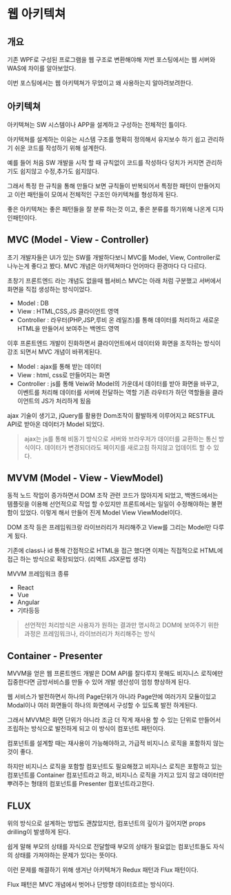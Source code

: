 # 웹 아키텍쳐

## 개요

기존 WPF로 구성된 프로그램을 웹 구조로 변환해야해 저번 포스팅에서는 웹 서버와 WAS에 차이를 알아보았다.

이번 포스팅에서는 웹 아키텍쳐가 무었이고 왜 사용하는지 알아려보려한다.

## 아키텍쳐

아키텍쳐는 SW 시스템이나 APP을 설계하고 구성하는 전체적인 틀이다.

아키텍쳐를 설계하는 이유는 시스템 구조를 명확히 정의해서 유지보수 하기 쉽고 관리하기 쉬운 코드를 작성하기 위해 설계한다.

예를 들어 처음 SW 개발을 시작 할 때 규칙없이 코드를 작성하다 덩치가 커지면 관리하기도 쉽지않고 수정,추가도 쉽지않다.

그래서 특정 한 규칙을 통해 만들다 보면 규칙들이 반복되어서 특정한 패턴이 만들어지고 이런 패턴들이 모여서 전체적인 구조인 아키텍쳐를 형성하게 된다.

좋은 아키텍쳐는 좋은 패턴들을 잘 분류 하는것 이고, 좋은 분류를 하기위해 나온게 디자인패턴이다.

## MVC (Model - View - Controller)

초기 개발자들은 UI가 있는 SW를 개발하다보니 MVC를 Model, View, Controller로 나누는게 좋다고 봤다.
MVC 개념은 아키텍쳐마다 언어마다 환경마다 다 다르다.

초창기 프론트엔드 라는 개념도 없을때 웹서비스 MVC는 아래 처럼 구분했고 서버에서 화면을 직접 생성하는 방식이었다.

- Model : DB
- View : HTML,CSS,JS 클라이언트 영역
- Controller : 라우터(PHP,JSP,루비 온 레일즈)를 통해 데이터를 처리하고 새로운 HTML을 만들어서 보여주는 백엔드 영역

이후 프론트엔드 개발이 진화하면서 클라이언트에서 데이터와 화면을 조작하는 방식이 강조 되면서 MVC 개념이 바뀌게된다.

- Model : ajax를 통해 받는 데이터
- View : html, css로 만들어지는 화면
- Controller : js를 통해 Veiw와 Model의 가운데서 데이터를 받아 화면을 바꾸고, 이벤트를 처리해 데이터를 서버에 전달하는 역할 기존 라우터가 하던 역할들을 클라이언트의 JS가 처리하게 됬음

ajax 기술이 생기고, jQuery를 활용한 Dom조작이 활발하게 이루어지고 RESTFUL API로 받아온 데이터가 Model 되었다.

> ajax는 js를 통해 비동기 방식으로 서버와 브라우저가 데이터를 교환하는 통신 방식이다. 데이터가 변경되더라도 페이지를 새로고침 하지않고 업데이트 할 수 있다.

## MVVM (Model - View - ViewModel)

동적 노드 작업이 증가하면서 DOM 조작 관련 코드가 많아지게 되었고, 백엔드에서는 템플릿을 이용해 선언적으로 작업 할 수있지만 프론트에서는 일일이 수정해야하는 불편함이 있었다.
이렇게 해서 만들어 진게 Model View ViewModel이다.

DOM 조작 등은 프레임워크랑 라이브러리가 처리해주고 View를 그리는 Model만 다루게 됬다.

기존에 class나 id 통해 간접적으로 HTML을 접근 했다면 이제는 직접적으로 HTML에 접근 하는 방식으로 확장되었다. (리액트 JSX문법 생각)

MVVM 프레임워크 종류

- React
- Vue
- Angular
- 기타등등

> 선언적인 처리방식은 사용자가 원하는 결과만 명시하고 DOM에 보여주기 위한 과정은 프레임워크나, 라이브러리가 처리해주는 방식

## Container - Presenter

MVVM을 얻은 웹 프론트엔드 개발은 DOM API를 잘다루지 못해도 비지니스 로직에만 집중한다면 금방서비스를 만들 수 있어 개발 생산성이 엄청 향상하게 된다.

웹 서비스가 발전하면서 하나의 Page단위가 아니라 Page안에 여러가지 모듈이있고 Modal이나 여러 화면들이 하나의 화면에서 구성할 수 있도록 발전 하게된다.

그래서 MVVM은 화면 단위가 아니라 조금 더 작게 재사용 할 수 있는 단위로 만들어서 조립하는 방식으로 발전하게 되고 이 방식이 컴포넌트 패턴이다.

컴포넌트를 설계할 때는 재사용이 가능해야하고, 가급적 비지니스 로직을 포함하지 않는 것이 좋다.

하지만 비지니스 로직을 포함할 컴포넌트도 필요해졌고 비지니스 로직은 포함하고 있는 컴포넌트를 Container 컴포넌트라고 하고, 비지니스 로직을 가지고 있지 않고 데이터만 뿌려주는 형태의 컴포넌트를 Presenter 컴포넌트라고한다.

## FLUX
 
위의 방식으로 설계하는 방법도 괜찮았지만, 컴포넌트의 깊이가 깊어지면 props drilling이 발생하게 된다.

쉽게 말해 부모의 상태를 자식으로 전달할때 부모의 상태가 필요없는 컴포넌트들도 자식의 상태를 가져야하는 문제가 있다는 뜻이다.

이런 문제를 해결하기 위해 생겨난 아키텍쳐가 Redux 패턴과 Flux 패턴이다.

Flux 패턴은 MVC 개념에서 벗어나 단방향 데이터흐르는 방식이다.